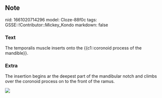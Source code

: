 ## Note
nid: 1661020714296
model: Cloze-88f0c
tags: GSSE::!Contributor::Mickey_Kondo
markdown: false

### Text
The temporalis muscle inserts onto the {{c1::coronoid process of the mandible}}.

### Extra
The insertion begins ar the deepest part of the mandibular notch
and climbs over the coronoid process on to the front of the ramus.
<div><img src="Gray382.png"></div>
